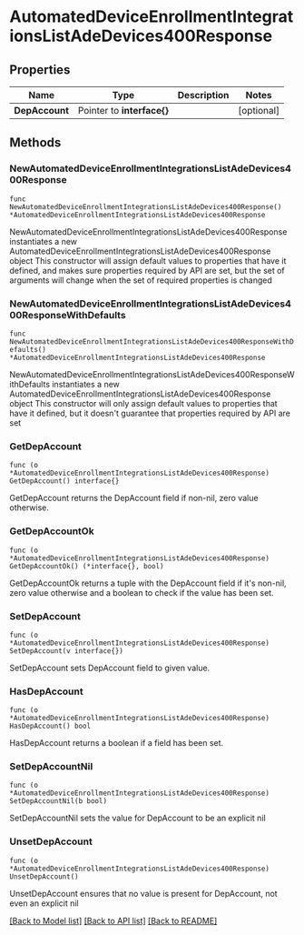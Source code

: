 # AutomatedDeviceEnrollmentIntegrationsListAdeDevices400Response

## Properties

Name | Type | Description | Notes
------------ | ------------- | ------------- | -------------
**DepAccount** | Pointer to **interface{}** |  | [optional] 

## Methods

### NewAutomatedDeviceEnrollmentIntegrationsListAdeDevices400Response

`func NewAutomatedDeviceEnrollmentIntegrationsListAdeDevices400Response() *AutomatedDeviceEnrollmentIntegrationsListAdeDevices400Response`

NewAutomatedDeviceEnrollmentIntegrationsListAdeDevices400Response instantiates a new AutomatedDeviceEnrollmentIntegrationsListAdeDevices400Response object
This constructor will assign default values to properties that have it defined,
and makes sure properties required by API are set, but the set of arguments
will change when the set of required properties is changed

### NewAutomatedDeviceEnrollmentIntegrationsListAdeDevices400ResponseWithDefaults

`func NewAutomatedDeviceEnrollmentIntegrationsListAdeDevices400ResponseWithDefaults() *AutomatedDeviceEnrollmentIntegrationsListAdeDevices400Response`

NewAutomatedDeviceEnrollmentIntegrationsListAdeDevices400ResponseWithDefaults instantiates a new AutomatedDeviceEnrollmentIntegrationsListAdeDevices400Response object
This constructor will only assign default values to properties that have it defined,
but it doesn't guarantee that properties required by API are set

### GetDepAccount

`func (o *AutomatedDeviceEnrollmentIntegrationsListAdeDevices400Response) GetDepAccount() interface{}`

GetDepAccount returns the DepAccount field if non-nil, zero value otherwise.

### GetDepAccountOk

`func (o *AutomatedDeviceEnrollmentIntegrationsListAdeDevices400Response) GetDepAccountOk() (*interface{}, bool)`

GetDepAccountOk returns a tuple with the DepAccount field if it's non-nil, zero value otherwise
and a boolean to check if the value has been set.

### SetDepAccount

`func (o *AutomatedDeviceEnrollmentIntegrationsListAdeDevices400Response) SetDepAccount(v interface{})`

SetDepAccount sets DepAccount field to given value.

### HasDepAccount

`func (o *AutomatedDeviceEnrollmentIntegrationsListAdeDevices400Response) HasDepAccount() bool`

HasDepAccount returns a boolean if a field has been set.

### SetDepAccountNil

`func (o *AutomatedDeviceEnrollmentIntegrationsListAdeDevices400Response) SetDepAccountNil(b bool)`

 SetDepAccountNil sets the value for DepAccount to be an explicit nil

### UnsetDepAccount
`func (o *AutomatedDeviceEnrollmentIntegrationsListAdeDevices400Response) UnsetDepAccount()`

UnsetDepAccount ensures that no value is present for DepAccount, not even an explicit nil

[[Back to Model list]](../README.md#documentation-for-models) [[Back to API list]](../README.md#documentation-for-api-endpoints) [[Back to README]](../README.md)



